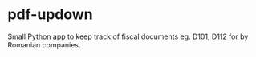 # pdf-updown

Small Python app to keep track of fiscal documents eg. D101, D112 for by Romanian companies.
